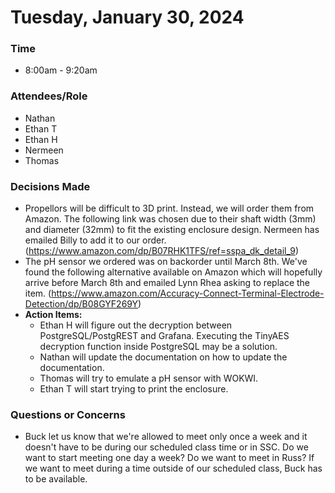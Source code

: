 # Tuesday, January 30, 2024
### Time
- 8:00am - 9:20am
### Attendees/Role
- Nathan
- Ethan T
- Ethan H
- Nermeen
- Thomas
### Decisions Made
- Propellors will be difficult to 3D print. Instead, we will order them from Amazon. The following link was chosen due to their shaft width (3mm) and diameter (32mm) to fit the existing enclosure design. Nermeen has emailed Billy to add it to our order. (https://www.amazon.com/dp/B07RHK1TFS/ref=sspa_dk_detail_9)
- The pH sensor we ordered was on backorder until March 8th. We've found the following alternative available on Amazon which will hopefully arrive before March 8th and emailed Lynn Rhea asking to replace the item. (https://www.amazon.com/Accuracy-Connect-Terminal-Electrode-Detection/dp/B08GYF269Y)
- **Action Items:**
    - Ethan H will figure out the decryption between PostgreSQL/PostgREST and Grafana. Executing the TinyAES decryption function inside PostgreSQL may be a solution.
    - Nathan will update the documentation on how to update the documentation.
    - Thomas will try to emulate a pH sensor with WOKWI.
    - Ethan T will start trying to print the enclosure.
### Questions or Concerns
- Buck let us know that we're allowed to meet only once a week and it doesn't have to be during our scheduled class time or in SSC. Do we want to start meeting one day a week? Do we want to meet in Russ? If we want to meet during a time outside of our scheduled class, Buck has to be available.